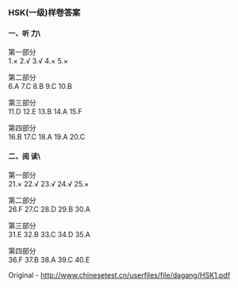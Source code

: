 ### HSK(一级)样卷答案 

#### 一、听 力\

第一部分\
1.× 2.√ 3.√ 4.× 5.×

第二部分\
6.A 7.C 8.B 9.C 10.B

第三部分\
11.D 12.E 13.B 14.A 15.F

第四部分\
16.B 17.C 18.A 19.A 20.C

#### 二、阅 读\ 

第一部分\
21.× 22.√ 23.√ 24.√ 25.×

第二部分\
26.F 27.C 28.D 29.B 30.A 

第三部分\
31.E 32.B 33.C 34.D 35.A 

第四部分\
36.F 37.B 38.A 39.C 40.E

Original - http://www.chinesetest.cn/userfiles/file/dagang/HSK1.pdf
